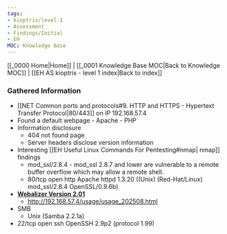 ```yaml
---
tags:
- kioptrix/level-1
- Assessment
- Findings/Initial
- EH
MOC: Knowledge Base
---
```

[[_0000 Home|Home]] | [[_0001 Knowledge Base MOC|Back to Knowledge MOC]] | [[EH AS kioptrix - level 1 index|Back to index]]
### Gathered Information
- [[NET Common ports and protocols#9. HTTP and HTTPS - Hypertext Transfer Protocol|80/443]] on IP 192.168.57.4
- Found a default webpage - Apache - PHP
- Information disclosure
	- 404 not found page
	- Server headers disclose version information
- Interesting [[EH Useful Linux Commands For Pentesting#nmap| nmap]] findings
	- mod_ssl/2.8.4 - mod_ssl 2.8.7 and lower are vulnerable to a remote buffer overflow which may allow a remote shell.
	- 80/tcp    open  http        Apache httpd 1.3.20 ((Unix)  (Red-Hat/Linux) mod_ssl/2.8.4 OpenSSL/0.9.6b)
- [**Webalizer Version 2.01**](http://www.mrunix.net/webalizer/)
	- http://192.168.57.4/usage/usage_202508.html
- SMB
	- Unix (Samba 2.2.1a)
- 22/tcp    open  ssh         OpenSSH 2.9p2 (protocol 1.99)